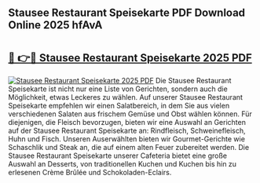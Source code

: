 ## Stausee Restaurant Speisekarte PDF Download Online 2025 hfAvA

# <h2><a href="http://gcdt69y.nevu.top/?p=Stausee+Restaurant+Speisekarte">🔗 👉🔴 Stausee Restaurant Speisekarte 2025 PDF</a></h2>

[![Stausee Restaurant Speisekarte 2025 PDF](https://i.imgur.com/dBaPXMq.png)](http://gcdt69y.nevu.top/?p=Stausee+Restaurant+Speisekarte)
Die Stausee Restaurant Speisekarte ist nicht nur eine Liste von Gerichten, sondern auch die Möglichkeit, etwas Leckeres zu wählen. Auf unserer Stausee Restaurant Speisekarte empfehlen wir einen Salatbereich, in dem Sie aus vielen verschiedenen Salaten aus frischem Gemüse und Obst wählen können. Für diejenigen, die Fleisch bevorzugen, bieten wir eine Auswahl an Gerichten auf der Stausee Restaurant Speisekarte an: Rindfleisch, Schweinefleisch, Huhn und Fisch. Unseren Auserwählten bieten wir Gourmet-Gerichte wie Schaschlik und Steak an, die auf einem alten Feuer zubereitet werden. Die Stausee Restaurant Speisekarte unserer Cafeteria bietet eine große Auswahl an Desserts, von traditionellen Kuchen und Kuchen bis hin zu erlesenen Crème Brûlée und Schokoladen-Eclairs.
